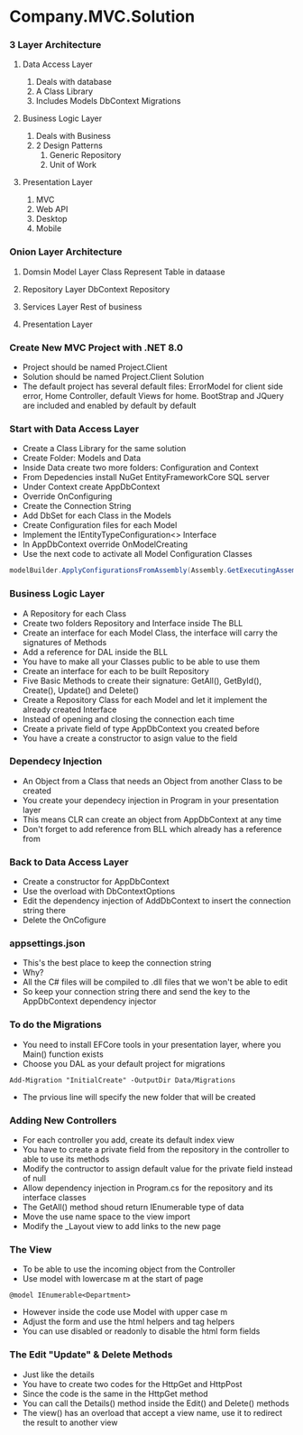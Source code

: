 # Company.MVC.Solution

### 3 Layer Architecture
1. Data Access Layer
    1. Deals with database
    2. A Class Library
    3. Includes Models DbContext Migrations

2. Business Logic Layer
    1. Deals with Business
    2. 2 Design Patterns
        1. Generic Repository
        2. Unit of Work

3. Presentation Layer
    1. MVC
    2. Web API
    3. Desktop
    4. Mobile

### Onion Layer Architecture
1. Domsin Model Layer
    Class Represent Table in dataase

2. Repository Layer
    DbContext
    Repository

3. Services Layer
    Rest of business

4. Presentation Layer

### Create New MVC Project with .NET 8.0
* Project should be named Project.Client  
* Solution should be named Project.Client Solution
* The default project has several default files: ErrorModel for client side error, Home Controller, default Views for home. BootStrap and JQuery are included and enabled by default by default

### Start with Data Access Layer
* Create a Class Library for the same solution
* Create Folder: Models and Data
* Inside Data create two more folders: Configuration and Context
* From Depedencies install NuGet EntityFrameworkCore SQL server
* Under Context create AppDbContext
* Override OnConfiguring
* Create the Connection String
* Add DbSet for each Class in the Models
* Create Configuration files for each Model
* Implement the IEntityTypeConfiguration<> Interface
* In AppDbContext override OnModelCreating
* Use the next code to activate all Model Configuration Classes  
```C#
modelBuilder.ApplyConfigurationsFromAssembly(Assembly.GetExecutingAssembly());
```

### Business Logic Layer
* A Repository for each Class  
* Create two folders Repository and Interface inside The BLL
* Create an interface for each Model Class, the interface will carry the signatures of Methods
* Add a reference for DAL inside the BLL
* You have to make all your Classes public to be able to use them
* Create an interface for each to be built Repository
* Five Basic Methods to create their signature: GetAll(), GetById(), Create(), Update() and Delete()
* Create a Repository Class for each Model and let it implement the already created Interface
* Instead of opening and closing the connection each time
* Create a private field of type AppDbContext you created before
* You have a create a constructor to asign value to the field

### Dependecy Injection
* An Object from a Class that needs an Object from another Class to be created
* You create your dependecy injection in Program in your presentation layer
* This means CLR can create an object from AppDbContext at any time
* Don't forget to add reference from BLL which already has a reference from

### Back to Data Access Layer
* Create a constructor for AppDbContext
* Use the overload with DbContextOptions
* Edit the dependency injection of AddDbContext to insert the connection string there
* Delete the OnCofigure

### appsettings.json
* This's the best place to keep the connection string
* Why?
* All the C# files will be compiled to .dll files that we won't be able to edit
* So keep your connection string there and send the key to the AppDbContext dependency injector

### To do the Migrations
* You need to install EFCore tools in your presentation layer, where you Main() function exists
* Choose you DAL as your default project for migrations
```
Add-Migration "InitialCreate" -OutputDir Data/Migrations
```
* The prvious line will specify the new folder that will be created

### Adding New Controllers
* For each controller you add, create its default index view
* You have to create a private field from the repository in the controller to able to use its methods
* Modify the contructor to assign default value for the private field instead of null
* Allow dependency injection in Program.cs for the repository and its interface classes
* The GetAll() method shoud return IEnumerable type of data
* Move the use name space to the view import
* Modify the _Layout view to add links to the new page

### The View
* To be able to use the incoming object from the Controller
* Use model with lowercase m at the start of page
```
@model IEnumerable<Department>
```
* However inside the code use Model with upper case m
* Adjust the form and use the html helpers and tag helpers
* You can use disabled or readonly to disable the html form fields

### The Edit "Update" & Delete Methods
* Just like the details
* You have to create two codes for the HttpGet and HttpPost
* Since the code is the same in the HttpGet method
* You can call the Details() method inside the Edit() and Delete() methods
* The view() has an overload that accept a view name, use it to redirect the result to another view

### 
